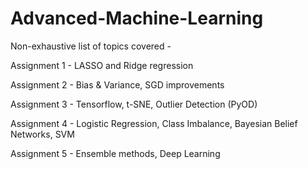 # Advanced-Machine-Learning

Non-exhaustive list of topics covered  -

Assignment 1 - LASSO and Ridge regression

Assignment 2 - Bias & Variance, SGD improvements

Assignment 3 - Tensorflow, t-SNE, Outlier Detection (PyOD)

Assignment 4 - Logistic Regression, Class Imbalance, Bayesian Belief Networks, SVM

Assignment 5 - Ensemble methods, Deep Learning
